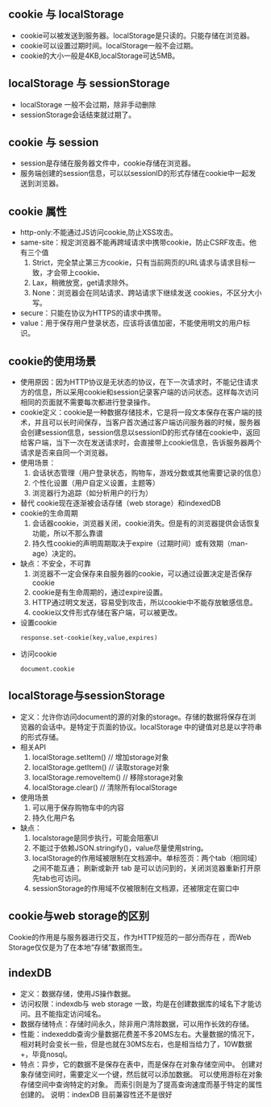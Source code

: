 ## cookie 与 localStorage

- cookie可以被发送到服务器。localStorage是只读的。只能存储在浏览器。
- cookie可以设置过期时间。localStorage一般不会过期。
- cookie的大小一般是4KB,localStorage可达5MB。

## localStorage 与 sessionStorage

- localStorage 一般不会过期，除非手动删除
- sessionStorage会话结束就过期了。

## cookie 与 session

- session是存储在服务器文件中，cookie存储在浏览器。
- 服务端创建的session信息，可以以sessionID的形式存储在cookie中一起发送到浏览器。


## cookie 属性

- http-only:不能通过JS访问cookie,防止XSS攻击。
- same-site：规定浏览器不能再跨域请求中携带cookie，防止CSRF攻击。他有三个值
  1. Strict，完全禁止第三方cookie，只有当前网页的URL请求与请求目标一致，才会带上cookie、
  2. Lax，稍微放宽，get请求除外。
  3. None：浏览器会在同站请求、跨站请求下继续发送 cookies，不区分大小写。
- secure：只能在协议为HTTPS的请求中携带。
- value：用于保存用户登录状态，应该将该值加密，不能使用明文的用户标识。

## cookie的使用场景

- 使用原因：因为HTTP协议是无状态的协议，在下一次请求时，不能记住请求方的信息，所以采用cookie和session记录客户端的访问状态。这样每次访问相同的页面就不需要每次都进行登录操作。
- cookie定义：cookie是一种数据存储技术，它是将一段文本保存在客户端的技术，并且可以长时间保存，当客户首次通过客户端访问服务器的时候，服务器会创建session信息，session信息以sessionID的形式存储在cookie中，返回给客户端，当下一次在发送请求时，会直接带上cookie信息，告诉服务器两个请求是否来自同一个浏览器。
- 使用场景：
  1. 会话状态管理（用户登录状态，购物车，游戏分数或其他需要记录的信息）
  2. 个性化设置（用户自定义设置，主题等）
  3. 浏览器行为追踪（如分析用户的行为）
- 替代
  cookie现在逐渐被会话存储（web storage）和indexedDB
- cookie的生命周期
  1. 会话器cookie，浏览器关闭，cookie消失。但是有的浏览器提供会话恢复功能，所以不那么靠谱
  2. 持久性cookie的声明周期取决于expire（过期时间）或有效期（man-age）决定的。
- 缺点：不安全，不可靠
  1. 浏览器不一定会保存来自服务器的cookie，可以通过设置决定是否保存cookie
  2. cookie是有生命周期的，通过expire设置。
  3. HTTP通过明文发送，容易受到攻击，所以cookie中不能存放敏感信息。
  4. cookie以文件形式存储在客户端，可以被更改。
- 设置cookie
  ```
  response.set-cookie(key,value,expires)
  ```
- 访问cookie 
  ```
  document.cookie
  ```

## localStorage与sessionStorage

- 定义：允许你访问document的源的对象的storage。存储的数据将保存在浏览器的会话中。是特定于页面的协议。localStorage 中的键值对总是以字符串的形式存储。
- 相关API
  1. localStorage.setItem() // 增加storage对象 
  2. localStorage.getItem() // 读取storage对象
  3. localStorage.removeItem() // 移除storage对象 
  4. localStorage.clear() // 清除所有localStorage
- 使用场景
  1. 可以用于保存购物车中的内容
  2. 持久化用户名
- 缺点：
  1. localstorage是同步执行，可能会阻塞UI
  2. 不能过于依赖JSON.stringify()，value尽量使用string。
  3. localStorage的作用域被限制在文档源中。单标签页：两个tab（相同域）之间不能互通； 刷新或新开 tab 是可以访问到的，关闭浏览器重新打开原先tab也可访问。
  4. sessionStorage的作用域不仅被限制在文档源，还被限定在窗口中

## cookie与web storage的区别

Cookie的作用是与服务器进行交互，作为HTTP规范的一部分而存在 ，而Web Storage仅仅是为了在本地“存储”数据而生。

## indexDB

- 定义：数据存储，使用JS操作数据。
- 访问权限：indexdb与 web storage 一致，均是在创建数据库的域名下才能访问。且不能指定访问域名。
- 数据存储特点：存储时间永久，除非用户清除数据，可以用作长效的存储。
- 性能：indexeddb查询少量数据花费差不多20MS左右。大量数据的情况下，相对耗时会变长一些，但是也就在30MS左右，也是相当给力了，10W数据+，毕竟nosql。
- 特点：异步，它的数据不是保存在表中，而是保存在对象存储空间中。 创建对象存储空间时，需要定义一个键，然后就可以添加数据。 可以使用游标在对象存储空间中查询特定的对象。 而索引则是为了提高查询速度而基于特定的属性创建的。 说明：indexDB 目前兼容性还不是很好

